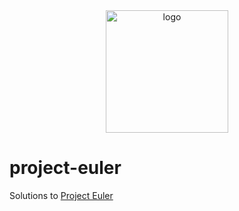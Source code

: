 <div align="center">
    <img src="https://projecteuler.net/images/clipart/euler_portrait.png" alt="logo" height="196">
</div>

# project-euler

Solutions to [Project Euler](https://projecteuler.net)
